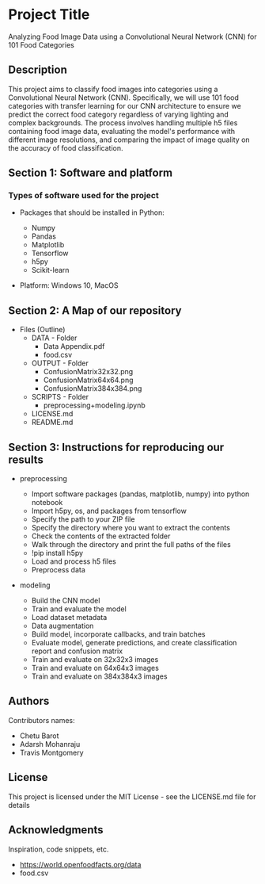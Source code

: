 # Project Title

Analyzing Food Image Data using a Convolutional Neural Network (CNN) for 101 Food Categories


## Description

This project aims to classify food images into categories using a Convolutional Neural Network (CNN). Specifically, we will use 101 food categories with transfer learning for our CNN architecture to ensure we predict the correct food category regardless of varying lighting and complex backgrounds. The process involves handling multiple h5 files containing food image data, evaluating the model's performance with different image resolutions, and comparing the impact of image quality on the accuracy of food classification.

## Section 1: Software and platform

### Types of software used for the project

* Packages that should be installed in Python:
  * Numpy
  * Pandas
  * Matplotlib
  * Tensorflow
  * h5py
  * Scikit-learn
  
* Platform: Windows 10, MacOS

## Section 2: A Map of our repository

* Files (Outline)
  * DATA - Folder
    * Data Appendix.pdf
    * food.csv
  * OUTPUT - Folder
    * ConfusionMatrix32x32.png
    * ConfusionMatrix64x64.png
    * ConfusionMatrix384x384.png
  * SCRIPTS - Folder
    * preprocessing+modeling.ipynb
  * LICENSE.md
  * README.md

## Section 3: Instructions for reproducing our results

* preprocessing
  * Import software packages (pandas, matplotlib, numpy) into python notebook
  * Import h5py, os, and packages from tensorflow
  * Specify the path to your ZIP file
  * Specify the directory where you want to extract the contents
  * Check the contents of the extracted folder
  * Walk through the directory and print the full paths of the files
  * !pip install h5py
  * Load and process h5 files
  * Preprocess data
  
* modeling
  * Build the CNN model
  * Train and evaluate the model
  * Load dataset metadata
  * Data augmentation
  * Build model, incorporate callbacks, and train batches
  * Evaluate model, generate predictions, and create classification report and confusion matrix
  * Train and evaluate on 32x32x3 images
  * Train and evaluate on 64x64x3 images
  * Train and evaluate on 384x384x3 images

## Authors

Contributors names:

* Chetu Barot 
* Adarsh Mohanraju
* Travis Montgomery


## License

This project is licensed under the MIT License - see the LICENSE.md file for details

## Acknowledgments

Inspiration, code snippets, etc.
* https://world.openfoodfacts.org/data
* food.csv


